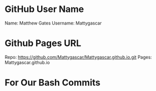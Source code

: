 # GitHub User Name
Name: Matthew Gates
Username: Mattygascar

# Github Pages URL
Repo: https://github.com/Mattygascar/Mattygascar.github.io.git
Pages: Mattygascar.github.io

# For Our Bash Commits